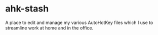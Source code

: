 # ahk-stash
A place to edit and manage my various AutoHotKey files which I use to streamline work at home and in the office.
